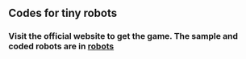 ## Codes for tiny robots

### Visit the official website to get the game. The sample and coded robots are in [robots](https://github.com/omar1024/robocode/tree/master/1.9.3.9/robots)
